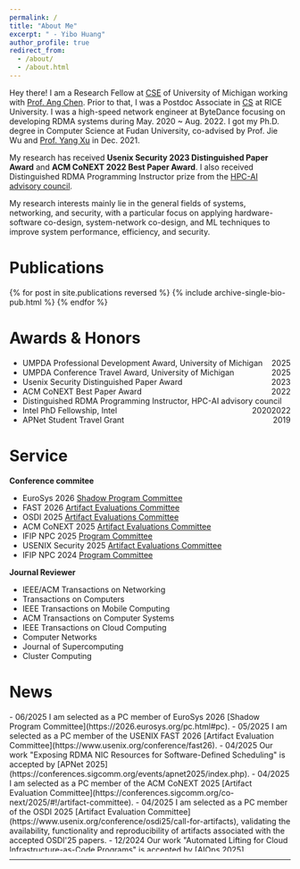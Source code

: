 ```yaml
---
permalink: /
title: "About Me"
excerpt: " - Yibo Huang"
author_profile: true
redirect_from: 
  - /about/
  - /about.html
---
```


Hey there! I am a Research Fellow at [CSE](https://cse.engin.umich.edu/people/postdocs/) of University of Michigan working with [Prof. Ang Chen](https://web.eecs.umich.edu/~chenang/).
Prior to that, I was a Postdoc Associate in [CS](https://cs.rice.edu/) at RICE University.
I was a high-speed network engineer at ByteDance focusing on developing RDMA systems during May. 2020 ~ Aug. 2022.
I got my Ph.D. degree in Computer Science at Fudan University, co-advised by Prof. Jie Wu and [Prof. Yang Xu](https://yangxu.info/) in Dec. 2021.
<!-- I got B.S. in Software Engineering from Central South University in Jun. 2016. -->

My research has received **Usenix Security 2023 Distinguished Paper Award** and **ACM CoNEXT 2022 Best Paper Award**.
I also received Distinguished RDMA Programming Instructor prize from the [HPC-AI advisory council](https://www.hpcadvisorycouncil.com/).

My research interests mainly lie in the general fields of systems, networking, and security, with a particular focus on applying hardware-software co-design, system-network co-design, and ML techniques to improve system performance, efficiency, and security. 

<!-- My PhD thesis is on "Building Fast, Compatible and Efficient Datacenter Systems with Kernel-bypass Networks". -->

<!-- In particular, I focus on the system design, development and optimization about RDMA-enhanced datacenter systems, eBPF systems, OS security, network protocol stack and RPC. -->

<!-- - Office: 3011 Duncan Hall -->
<!-- - Email: yhuang (at) rice (dot) edu -->
<!-- - Office: 4844 Bob and Betty Beyster Building Ann Arbor MI, 48109 -->
<!-- - Email: yiboh (at) umich (dot) edu -->
<!-- - Former Name : **Bobo Huang** -->

<!-- Feel free to reach out me through Email if you are interested in my research work. -->

<!-- Relevant and Interested Areas
======
---
- System enhancement with RDMA.
- High-performance network stack design.
- High-performance RPC framework. -->
<!-- - Hybrid computing framework. over modern hardware -->


Publications
======

{% for post in site.publications reversed %}
  {% include archive-single-bio-pub.html %}
{% endfor %}


Awards & Honors
======

* UMPDA Professional Development Award, University of Michigan <span style="float:right">2025</span>
* UMPDA Conference Travel Award, University of Michigan <span style="float:right">2025</span>
* Usenix Security Distinguished Paper Award <span style="float:right">2023</span>
* ACM CoNEXT Best Paper Award  <span style="float:right">2022</span>
* Distinguished RDMA Programming Instructor, HPC-AI advisory council  <span style="float:right">2022</span>
* Intel PhD Fellowship, Intel <span style="float:right">2020</span>
* APNet Student Travel Grant <span style="float:right">2019</span>


Service
======

**Conference commitee**
- EuroSys 2026 [Shadow Program Committee](https://2026.eurosys.org/pc.html#pc)
- FAST 2026 [Artifact Evaluations Committee](https://www.usenix.org/conference/fast26)
- OSDI 2025 [Artifact Evaluations Committee](https://www.usenix.org/conference/osdi25/call-for-artifacts)
- ACM CoNEXT 2025 [Artifact Evaluations Committee](https://conferences.sigcomm.org/co-next/2025/#!/artifact-committee)
- IFIP NPC 2025 [Program Committee](https://npc-2025.github.io/committees.html)
- USENIX Security 2025 [Artifact Evaluations Committee](https://www.usenix.org/conference/usenixsecurity25/call-for-artifacts)
- IFIP NPC 2024 [Program Committee](https://www.npc-conference.com/#/npc2024/committees)

<!-- the 20th IFIP International Conference on Network and Parallel Computing -->

**Journal Reviewer**
- IEEE/ACM Transactions on Networking
- Transactions on Computers
- IEEE Transactions on Mobile Computing
- ACM Transactions on Computer Systems
- IEEE Transactions on Cloud Computing
- Computer Networks
- Journal of Supercomputing
- Cluster Computing


News
======

<div style="height:250px;overflow-y:scroll" markdown="1">
- 06/2025 I am selected as a PC member of EuroSys 2026 [Shadow Program Committee](https://2026.eurosys.org/pc.html#pc).
- 05/2025 I am selected as a PC member of the USENIX FAST 2026 [Artifact Evaluation Committee](https://www.usenix.org/conference/fast26).
- 04/2025 Our work "Exposing RDMA NIC Resources for Software-Defined Scheduling" is accepted by [APNet 2025](https://conferences.sigcomm.org/events/apnet2025/index.php).
- 04/2025 I am selected as a PC member of the ACM CoNEXT 2025 [Artifact Evaluation Committee](https://conferences.sigcomm.org/co-next/2025/#!/artifact-committee).
- 04/2025 I am selected as a PC member of the OSDI 2025 [Artifact Evaluation Committee](https://www.usenix.org/conference/osdi25/call-for-artifacts), validating the availability, functionality and reproducibility of artifacts associated with the accepted OSDI'25 papers.
- 12/2024 Our work "Automated Lifting for Cloud Infrastructure-as-Code Programs" is accepted by [AIOps 2025](https://cloudintelligenceworkshop.org/index.html).
- 11/2024 I am selected as a PC member of the [USENIX Security 2025 Artifact Evaluation Committee (AEC)](https://www.usenix.org/conference/usenixsecurity25/call-for-artifacts), and will help the community do availability verification + functionality/reproducibility assessments for accepted papers. 
- 09/2023 Our work "Cloudless Computing: Simplifying Cloud Management with Infrastructure Clarity" is accepted by [HotNets 2023](https://conferences.sigcomm.org/hotnets/2023/accepted.html).
- 09/2023 I start a new journey at the CSE divison of University of Michigan.
- 08/2023 Our RDMI work is awarded **[<b style="color:#FF0000">Distinguished Paper</b>](https://www.usenix.org/conference/usenixsecurity23/presentation/liu-hongyi)** at the Usenix Security 2023. Congratulations!
- 06/2023 Our work "Remote Direct Memory Introspection" (i.e., RDMI) for baremetal cloud security is accepted by [Usenix Security 2023](https://www.usenix.org/conference/usenixsecurity23/presentation/liu-hongyi).
- 04/2023 The co-authored work "PFtree: Optimizing Persistent Adaptive Radix Tree for PM Systems on eADR Platform" will be presented on [DASFAA 2023](http://www.tjudb.cn/dasfaa2023/programs).
- 12/2022 Our paper "An Ultra-Low Latency and Compatible PCIe Interconnect for Rack-scale Communication" is awarded **[<b style="color:#FF0000">Best Paper</b>](https://conferences2.sigcomm.org/co-next/2022/#!/home)** at the ACM CoNEXT 2022 conference. Congratulations!
- 11/2022 I am awarded "Distinguished RDMA Programming Instructor" by HPC-AI advisory council.
- 09/2022 Our research work about how to use advanced PCIe interconnect to rearchitect Rack-Scale communication is accepted by ACM CoNEXT 2022. Only 28 papers are accepted out of 151 submitted. Congratulations!
- 09/2022 I officially join the CS department of RICE University as a Postdoc Associate working closely with [Prof. Ang Chen](https://www.cs.rice.edu/~angchen/). 
- 01/2022 I officially join ByteDance High-Speed Network Lab, Network Engineering Group, as a Network Engineer.
- 12/2021 I get my Ph.D. in Fudan University.
- 12/2020 I am awarded an honorary title of "The Oceanwide Scholar" for excellent academic performance at Fudan University in the 2020 year, only 10 winners in FDU each year.
- 11/2020 I am awarded "Intel Fellowship" by Intel in Shanghai.
- 11/2020 Our **FDU Starry Team** led by me wins the **Second Prize** in [the 8th APAC RDMA Programming Competition](http://www.hpcadvisorycouncil.com/events/2020/rdma/). Congratulations!
- 05/2020 I join Bytedance High-Speed Network Lab, Network Engineering Group, as a Research Intern.
- 05/2020 One research paper is accepted by JPDC 2020.
- 12/2019 I am awarded the Award of Outstanding Ph.D. Students at FDU for the academic year 2019-2020.
- 12/2019 I win the 2nd "Fudan-Oceanwide Entrepreneurship Fund" (Exploration Fund) funding.
- 11/2019 Our **FDU Starry Team** led by me wins the **Second Prize** in [the 7th APAC RDMA Programming Competition](http://www.hpcadvisorycouncil.com/events/2019/rdma/). Congratulations!
- 10/2019 One research paper is accepted by IEEE TSC 2019.
- 06/2019 I win the "Excellent Doctoral Research Promotion Program" funding at FDU.
- 06/2019 One research paper is accepted by Information Sciences 2019.
- 12/2018 I am awarded the Award for Outstanding Ph.D. Students at FDU for the academic year 2018-2019.
- 10/2018 Our **FDU Starry Team** is awarded the **Second Prize** in [the 6th APAC RDMA Programming Competition](http://www.hpcadvisorycouncil.com/events/2018/rdma/). Congratulations!
- 08/2018 Our **FDU Starry Team** is established, focusing on research and buildup of RDMA-enhanced distributed systems.
- 03/2018 I am awarded the honor of the Outstanding Teaching Assistant of Fudan University in the academic session 2017-2018, semester 1.

</div>

<!-- Our project "A Trusted Identity Unified Verification System over Zero-Trust Architecture" -->
<!-- organized by HPC-AI Advisory Council -->
 <!-- organized by NSCC Singapore & HPC-AI Advisory Council -->
 <!-- - 08/2019 Our **FDU Starry Team** wins the **Merit Prize** in [2019 APAC HPC-AI Competition](http://www.hpcadvisorycouncil.com/events/2019/APAC-AI-HPC/index.php). Congratulations! -->

---

<script type='text/javascript' id='clustrmaps' src='//cdn.clustrmaps.com/map_v2.js?cl=ffffff&w=398&t=tt&d=KLze7yOvPww8OOApBWjCvydGhEiyz3rsS4IcHCkDMxA&co=2d78ad&ct=ffffff&cmo=3acc3a&cmn=ff5353'></script>
